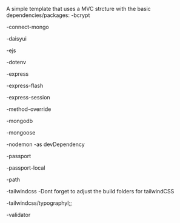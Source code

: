 A simple template that uses a MVC strcture with the basic
dependencies/packages:
-bcrypt

-connect-mongo

-daisyui

-ejs

-dotenv

-express 

-express-flash

-express-session

-method-override

-mongodb

-mongoose

-nodemon
    -as devDependency

-passport

-passport-local

-path

-tailwindcss
    -Dont forget to adjust the build folders for tailwindCSS

-tailwindcss/typographyl;;

-validator 
